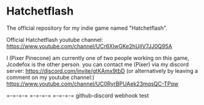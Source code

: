 # Hatchetflash
The official repository for my indie game named "Hatchetflash".

Official Hatchetflash youtube channel: https://www.youtube.com/channel/UCr6XlwGKe2hUjlV7JJ0Q95A

I (Pixer Pinecone) am currently one of two people working on this game, Jcodefox is the other person.
you can contact me (Pixer) via my discord server: https://discord.com/invite/gtKAmx9tbD
(or alternatively by leaving a comment on my youtube channel:) https://www.youtube.com/channel/UC0RyrBPUAek23mqsQC-TPqw

=-=-=-=   =-=-=-=   =-=-=-=
github-discord webhook test

